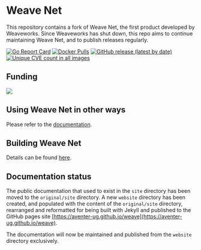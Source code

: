 # Weave Net

This repository contains a fork of Weave Net, the first product developed by Weaveworks. Since Weaveworks has shut down, this repo aims to continue maintaining Weave Net, and to publish releases regularly.

[![Go Report Card](https://goreportcard.com/badge/github.com/AVENTER-UG/weave)](https://goreportcard.com/report/github.com/AVENTER-UG/weave)
[![Docker Pulls](https://img.shields.io/docker/pulls/avhost/weave-kube "Number of times the weave-kube image was pulled from the Docker Hub")](https://hub.docker.com/r/rajchaudhuri/weave-kube)
[![GitHub release (latest by date)](https://img.shields.io/github/v/release/AVENTER-UG/weave?include_prereleases)](https://github.com/AVENTER-UG/weave/releases)
[![Unique CVE count in all images](https://img.shields.io/endpoint?url=https%3A%2F%2Fraw.githubusercontent.com%2FAVENTER-UG%2Fweave%2Fmaster%2Freweave%2Fscans%2Fbadge.json&label=CVE%20count "The number of unique CVEs reported by scanning all images")](reweave/scans/report.md)

## Funding

[![](https://www.paypalobjects.com/en_US/i/btn/btn_donateCC_LG.gif)](https://www.paypal.com/donate/?hosted_button_id=H553XE4QJ9GJ8)

## Using Weave Net in other ways

Please refer to the [documentation](https://AVENTER-UG.github.io/weave).

## Building Weave Net

Details can be found [here](reweave/BUILDING.md). 

## Documentation status

The public documentation that used to exist in the `site` directory has been moved to the `original/site` directory. A new `website` directory has been created, and populated with the content of the `original/site` directory, rearranged and reformatted for being built with Jekyll and published to the GitHub pages site [https://aventer-ug.github.io/weave](https://aventer-ug.github.io/weave).

The documentation will now be maintained and published from the `website` directory exclusively.
